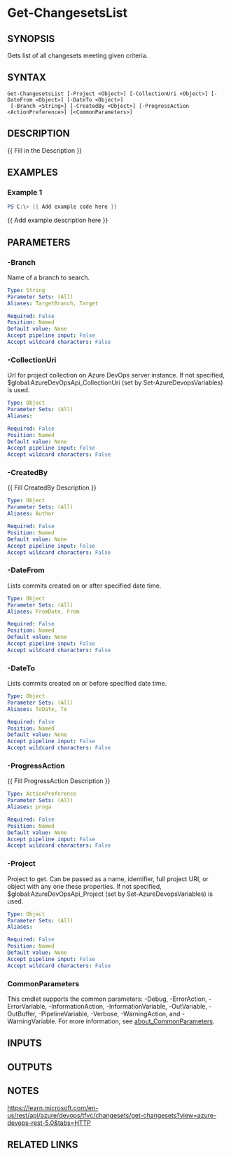 ﻿---
external help file: AzureDevOpsApi-help.xml
Module Name: AzureDevOpsApi
online version:
schema: 2.0.0
---

# Get-ChangesetsList

## SYNOPSIS
Gets list of all changesets meeting given criteria.

## SYNTAX

```
Get-ChangesetsList [-Project <Object>] [-CollectionUri <Object>] [-DateFrom <Object>] [-DateTo <Object>]
 [-Branch <String>] [-CreatedBy <Object>] [-ProgressAction <ActionPreference>] [<CommonParameters>]
```

## DESCRIPTION
{{ Fill in the Description }}

## EXAMPLES

### Example 1
```powershell
PS C:\> {{ Add example code here }}
```

{{ Add example description here }}

## PARAMETERS

### -Branch
Name of a branch to search.

```yaml
Type: String
Parameter Sets: (All)
Aliases: TargetBranch, Target

Required: False
Position: Named
Default value: None
Accept pipeline input: False
Accept wildcard characters: False
```

### -CollectionUri
Url for project collection on Azure DevOps server instance.
If not specified, $global:AzureDevOpsApi_CollectionUri (set by Set-AzureDevopsVariables) is used.

```yaml
Type: Object
Parameter Sets: (All)
Aliases:

Required: False
Position: Named
Default value: None
Accept pipeline input: False
Accept wildcard characters: False
```

### -CreatedBy
{{ Fill CreatedBy Description }}

```yaml
Type: Object
Parameter Sets: (All)
Aliases: Author

Required: False
Position: Named
Default value: None
Accept pipeline input: False
Accept wildcard characters: False
```

### -DateFrom
Lists commits created on or after specified date time.

```yaml
Type: Object
Parameter Sets: (All)
Aliases: FromDate, From

Required: False
Position: Named
Default value: None
Accept pipeline input: False
Accept wildcard characters: False
```

### -DateTo
Lists commits created on or before specified date time.

```yaml
Type: Object
Parameter Sets: (All)
Aliases: ToDate, To

Required: False
Position: Named
Default value: None
Accept pipeline input: False
Accept wildcard characters: False
```

### -ProgressAction
{{ Fill ProgressAction Description }}

```yaml
Type: ActionPreference
Parameter Sets: (All)
Aliases: proga

Required: False
Position: Named
Default value: None
Accept pipeline input: False
Accept wildcard characters: False
```

### -Project
Project to get.
Can be passed as a name, identifier, full project URI, or object with any one
these properties.
If not specified, $global:AzureDevOpsApi_Project (set by Set-AzureDevopsVariables) is used.

```yaml
Type: Object
Parameter Sets: (All)
Aliases:

Required: False
Position: Named
Default value: None
Accept pipeline input: False
Accept wildcard characters: False
```

### CommonParameters
This cmdlet supports the common parameters: -Debug, -ErrorAction, -ErrorVariable, -InformationAction, -InformationVariable, -OutVariable, -OutBuffer, -PipelineVariable, -Verbose, -WarningAction, and -WarningVariable. For more information, see [about_CommonParameters](http://go.microsoft.com/fwlink/?LinkID=113216).

## INPUTS

## OUTPUTS

## NOTES
https://learn.microsoft.com/en-us/rest/api/azure/devops/tfvc/changesets/get-changesets?view=azure-devops-rest-5.0&tabs=HTTP

## RELATED LINKS
